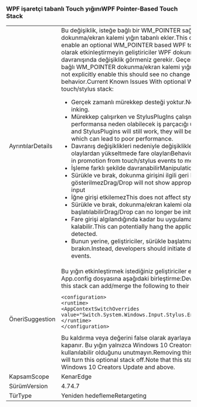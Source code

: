 ### <a name="wpf-pointer-based-touch-stack"></a><span data-ttu-id="47392-101">WPF işaretçi tabanlı Touch yığını</span><span class="sxs-lookup"><span data-stu-id="47392-101">WPF Pointer-Based Touch Stack</span></span>

|   |   |
|---|---|
|<span data-ttu-id="47392-102">Ayrıntılar</span><span class="sxs-lookup"><span data-stu-id="47392-102">Details</span></span>|<span data-ttu-id="47392-103">Bu değişiklik, isteğe bağlı bir WM_POINTER sağlama yeteneği WPF dokunma/ekran kalemi yığın tabanlı ekler.</span><span class="sxs-lookup"><span data-stu-id="47392-103">This change adds the ability to enable an optional WM_POINTER based WPF touch/stylus stack.</span></span>  <span data-ttu-id="47392-104">Bu açıkça olarak etkinleştirmeyin geliştiriciler WPF dokunma/ekran kalemi davranışında değişiklik görmeniz gerekir. Geçerli bilinen sorunları ile isteğe bağlı WM_POINTER dokunma/ekran kalemi yığın tabanlı:</span><span class="sxs-lookup"><span data-stu-id="47392-104">Developers that do not explicitly enable this should see no change in WPF touch/stylus behavior.Current Known Issues With optional WM_POINTER based touch/stylus stack:</span></span><ul><li><span data-ttu-id="47392-105">Gerçek zamanlı mürekkep desteği yoktur.</span><span class="sxs-lookup"><span data-stu-id="47392-105">No support for real-time inking.</span></span></li><li><span data-ttu-id="47392-106">Mürekkep çalışırken ve StylusPlugIns çalışmaya devam eder, UI, düşük performansa neden olabilecek iş parçacığı üzerinde işlenir.</span><span class="sxs-lookup"><span data-stu-id="47392-106">While inking and StylusPlugins will still work, they will be processed on the UI Thread which can lead to poor performance.</span></span></li><li><span data-ttu-id="47392-107">Davranış değişiklikleri nedeniyle değişiklikler, dokunma/ekran kalemi olaylardan yükseltmede fare olayları</span><span class="sxs-lookup"><span data-stu-id="47392-107">Behavioral changes due to changes in promotion from touch/stylus events to mouse events</span></span></li><li><span data-ttu-id="47392-108">İşleme farklı şekilde davranabilir</span><span class="sxs-lookup"><span data-stu-id="47392-108">Manipulation may behave differently</span></span></li><li><span data-ttu-id="47392-109">Sürükle ve bırak, dokunma girişini ilgili geri bildirim gösterilmez</span><span class="sxs-lookup"><span data-stu-id="47392-109">Drag/Drop will not show appropriate feedback for touch input</span></span></li><li><span data-ttu-id="47392-110">İğne girişi etkilemez</span><span class="sxs-lookup"><span data-stu-id="47392-110">This does not affect stylus input</span></span></li><li><span data-ttu-id="47392-111">Sürükle ve bırak, dokunma/ekran kalemi olayları artık başlatılabilir</span><span class="sxs-lookup"><span data-stu-id="47392-111">Drag/Drop can no longer be initiated on touch/stylus events</span></span></li><li><span data-ttu-id="47392-112">Fare girişi algılandığında kadar bu uygulama potansiyel olarak askıda kalabilir.</span><span class="sxs-lookup"><span data-stu-id="47392-112">This can potentially hang the application until mouse input is detected.</span></span></li><li><span data-ttu-id="47392-113">Bunun yerine, geliştiriciler, sürükle başlatmak ve fare olayları bırakın.</span><span class="sxs-lookup"><span data-stu-id="47392-113">Instead, developers should initiate drag and drop from mouse events.</span></span></li></ul>|
|<span data-ttu-id="47392-114">Öneri</span><span class="sxs-lookup"><span data-stu-id="47392-114">Suggestion</span></span>|<span data-ttu-id="47392-115">Bu yığın etkinleştirmek istediğiniz geliştiriciler ekleyin/kendi uygulamanın App.config dosyasına aşağıdaki birleştirme:</span><span class="sxs-lookup"><span data-stu-id="47392-115">Developers who wish to enable this stack can add/merge the following to their application's App.config file:</span></span><pre><code class="lang-xml">&lt;configuration&gt;&#13;&#10;&lt;runtime&gt;&#13;&#10;&lt;AppContextSwitchOverrides value=&quot;Switch.System.Windows.Input.Stylus.EnablePointerSupport=true&quot;/&gt;&#13;&#10;&lt;/runtime&gt;&#13;&#10;&lt;/configuration&gt;&#13;&#10;</code></pre><span data-ttu-id="47392-116">Bu kaldırma veya değerini false olarak ayarlayarak bu isteğe bağlı bir yığın kapanır. Bu yığın yalnızca Windows 10 Creators Update ve üzerinde kullanılabilir olduğunu unutmayın.</span><span class="sxs-lookup"><span data-stu-id="47392-116">Removing this or setting the value to false will turn this optional stack off.Note that this stack is available only on Windows 10 Creators Update and above.</span></span>|
|<span data-ttu-id="47392-117">Kapsam</span><span class="sxs-lookup"><span data-stu-id="47392-117">Scope</span></span>|<span data-ttu-id="47392-118">Kenar</span><span class="sxs-lookup"><span data-stu-id="47392-118">Edge</span></span>|
|<span data-ttu-id="47392-119">Sürüm</span><span class="sxs-lookup"><span data-stu-id="47392-119">Version</span></span>|<span data-ttu-id="47392-120">4.7</span><span class="sxs-lookup"><span data-stu-id="47392-120">4.7</span></span>|
|<span data-ttu-id="47392-121">Tür</span><span class="sxs-lookup"><span data-stu-id="47392-121">Type</span></span>|<span data-ttu-id="47392-122">Yeniden hedefleme</span><span class="sxs-lookup"><span data-stu-id="47392-122">Retargeting</span></span>|

